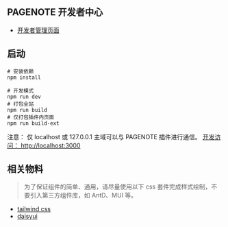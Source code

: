 ## PAGENOTE 开发者中心

* [开发者管理页面](https://developer.pagenote.cn)


## 启动
```shell
# 安装依赖
npm install
```

```shell
# 开发模式
npm run dev
# 打包全站
npm run build
# 仅打包插件内页面
npm run build-ext
```

注意： 仅 localhost 或 127.0.0.1 主域可以与 PAGENOTE 插件进行通信。
[开发访问： http://localhost:3000](http://localhost:3000)

## 相关物料
> 为了保证组件的简单、通用，请尽量使用以下 css 套件完成样式绘制，不要引入第三方组件库，如 AntD、MUI 等。
* [tailwind css ](https://www.tailwindcss.cn/docs/preflight)
* [daisyui](https://daisyui.com/components/button/)
